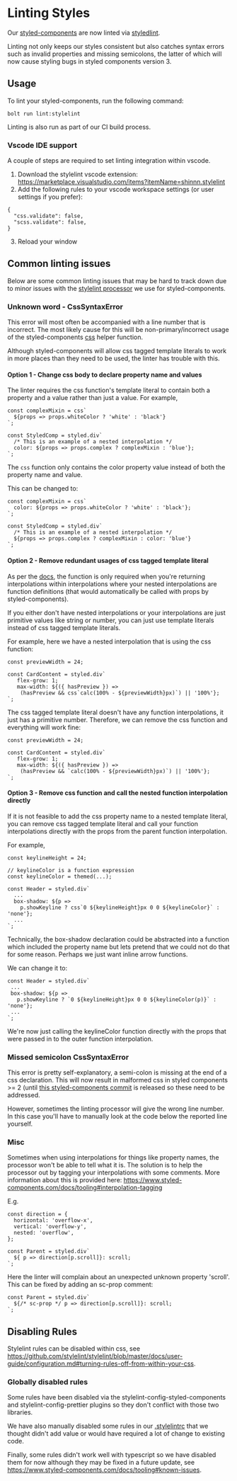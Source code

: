 # Linting Styles

Our [styled-components](https://www.styled-components.com) are now linted via [styledlint](https://stylelint.io/).

Linting not only keeps our styles consistent but also catches syntax errors such as invalid properties and missing semicolons, the latter of which will now cause styling bugs in styled components version 3.

## Usage

To lint your styled-components, run the following command:

```
bolt run lint:stylelint
```

Linting is also run as part of our CI build process.

### Vscode IDE support

A couple of steps are required to set linting integration within vscode.

1. Download the stylelint vscode extension: <https://marketplace.visualstudio.com/items?itemName=shinnn.stylelint>
2. Add the following rules to your vscode workspace settings (or user settings if you prefer):
```
{
  "css.validate": false,
  "scss.validate": false,
}
```
3. Reload your window

## Common linting issues

Below are some common linting issues that may be hard to track down due to minor issues with the [stylelint processor](https://github.com/styled-components/stylelint-processor-styled-components) we use for styled-components.

### Unknown word - CssSyntaxError

This error will most often be accompanied with a line number that is incorrect. The most likely cause for this will be non-primary/incorrect usage of the styled-components [css](https://www.styled-components.com/docs/api#css) helper function.

Although styled-components will allow css tagged template literals to work in more places than they need to be used, the linter has trouble with this.

#### Option 1 - Change css body to declare property name and values
The linter requires the css function's template literal to contain both a property and a value rather than just a value.
For example,

```
const complexMixin = css`
  ${props => props.whiteColor ? 'white' : 'black'}
`;

const StyledComp = styled.div`
  /* This is an example of a nested interpolation */
  color: ${props => props.complex ? complexMixin : 'blue'};
`;
```

The `css` function only contains the color property value instead of both the property name and value.

This can be changed to:

```
const complexMixin = css`
  color: ${props => props.whiteColor ? 'white' : 'black'};
`;

const StyledComp = styled.div`
  /* This is an example of a nested interpolation */
  ${props => props.complex ? complexMixin : color: 'blue'}
`;
```

#### Option 2 - Remove redundant usages of css tagged template literal

As per the [docs](https://www.styled-components.com/docs/api#css), the function is only required when you're returning interpolations within interpolations where your nested interpolations are function definitions (that would automatically be called with props by styled-components).

If you either don't have nested interpolations or your interpolations are just primitive values like string or number, you can just use template literals instead of css tagged template literals.

For example, here we have a nested interpolation that is using the css function:

```
const previewWidth = 24;

const CardContent = styled.div`
   flex-grow: 1;
   max-width: ${({ hasPreview }) =>
    (hasPreview && css`calc(100% - ${previewWidth}px)`) || '100%'};
`;
```

The css tagged template literal doesn't have any function interpolations, it just has a primitive number.
Therefore, we can remove the css function and everything will work fine:

```
const previewWidth = 24;

const CardContent = styled.div`
   flex-grow: 1;
   max-width: ${({ hasPreview }) =>
    (hasPreview && `calc(100% - ${previewWidth}px)`) || '100%'};
`;
```

#### Option 3 - Remove css function and call the nested function interpolation directly

If it is not feasible to add the css property name to a nested template literal, you can remove css tagged template literal and call your function interpolations directly with the props from the parent function interpolation.

For example,

```
const keylineHeight = 24;

// keylineColor is a function expression
const keylineColor = themed(...);

const Header = styled.div`
  ...
  box-shadow: ${p =>
    p.showKeyline ? css`0 ${keylineHeight}px 0 0 ${keylineColor}` : 'none'};
  ...
`;
 ```

 Technically, the box-shadow declaration could be abstracted into a function which included the property name but lets pretend that we could not do that for some reason. Perhaps we just want inline arrow functions.

 We can change it to:

 ```
const Header = styled.div`
  ...
  box-shadow: ${p =>
    p.showKeyline ? `0 ${keylineHeight}px 0 0 ${keylineColor(p)}` : 'none'};
  ...
`;
 ```

 We're now just calling the keylineColor function directly with the props that were passed in to the outer function interpolation.


###  Missed semicolon CssSyntaxError

This error is pretty self-explanatory, a semi-colon is missing at the end of a css declaration. This will now result in malformed css in styled components >= 2 (until [this styled-components commit](https://github.com/styled-components/styled-components/commit/0fb244f9ac41505801ad817d89794ade355201af) is released so these need to be addressed.

However, sometimes the linting processor will give the wrong line number. In this case you'll have to manually look at the code below the reported line yourself.

### Misc

Sometimes when using interpolations for things like property names, the processor won't be able to tell what it is. The solution is to help the processor out by tagging your interpolations with some comments. More information about this is provided here: <https://www.styled-components.com/docs/tooling#interpolation-tagging>

E.g.

```
const direction = {
  horizontal: 'overflow-x',
  vertical: 'overflow-y',
  nested: 'overflow',
};

const Parent = styled.div`
  ${ p => direction[p.scroll]}: scroll;
`;
```

Here the linter will complain about an unexpected unknown property 'scroll'.
This can be fixed by adding an sc-prop comment:

```
const Parent = styled.div`
  ${/* sc-prop */ p => direction[p.scroll]}: scroll;
`;
```

## Disabling Rules

Stylelint rules can be disabled within css, see <https://github.com/stylelint/stylelint/blob/master/docs/user-guide/configuration.md#turning-rules-off-from-within-your-css>.

### Globally disabled rules

Some rules have been disabled via the stylelint-config-styled-components and stylelint-config-prettier plugins so they don't conflict with those two libraries.

We have also manually disabled some rules in our [.stylelintrc](../../.stylelintrc) that we thought didn't add value or would have required a lot of change to existing code.

Finally, some rules didn't work well with typescript so we have disabled them for now although they may be fixed in a future update, see <https://www.styled-components.com/docs/tooling#known-issues>.

